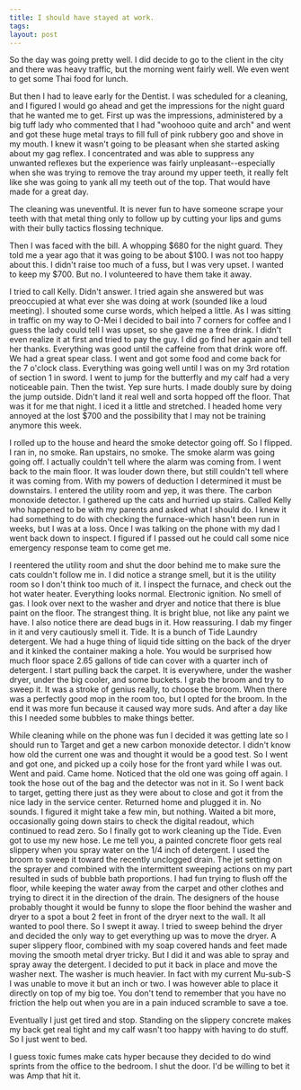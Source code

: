```yaml
---
title: I should have stayed at work.
tags: 
layout: post
---
```

So the day was going pretty well.  I did decide to go to the client in the city and there was heavy traffic, but the morning went fairly well.  We even went to get some Thai food for lunch.  



But then I had to leave early for the Dentist.  I was scheduled for a cleaning, and I figured I would go ahead and get the impressions for the night guard that he wanted me to get.  First up was the impressions, administered by a big tuff lady who commented that I had "woohooo quite and arch" and went and got these huge metal trays to fill full of pink rubbery goo and shove in my mouth.  I knew it wasn't going to be pleasant when she started asking about my gag reflex.  I concentrated and was able to suppress any unwanted reflexes but the experience was fairly unpleasant--especially when she was trying to remove the tray around my upper teeth, it really felt like she was going to yank all my teeth out of the top.  That would have made for a great day.  



The cleaning was uneventful.  It is never fun to have someone scrape your teeth with that metal thing only to follow up by cutting your lips and gums with their bully tactics flossing technique.



Then I was faced with the bill.  A whopping $680 for the night guard.  They told me a year ago that it was going to be about $100.  I was not too happy about this.  I didn't raise too much of a fuss, but I was very upset.  I wanted to keep my $700.  But no.  I volunteered to have them take it away. 



I tried to call Kelly.  Didn't answer.  I tried again she answered but was preoccupied at what ever she was doing at work (sounded like a loud meeting).  I shouted some curse words, which helped a little.  As I was sitting in traffic on my way to O-Mei I decided to bail into 7 corners for coffee and I guess the lady could tell I was upset, so she gave me a free drink.  I didn't even realize it at first and tried to pay the guy.  I did go find her again and tell her thanks.  Everything was good until the caffeine from that drink wore off.  We had a great spear class.  I went and got some food and come back for the 7 o'clock class.  Everything was going well until I was on my 3rd rotation of section 1 in sword.  I went to jump for the butterfly and my calf had a very noticeable pain.  Then the twist.  Yep sure hurts.  I made doubly sure by doing the jump outside.  Didn't land it real well and sorta hopped off the floor.  That was it for me that night.  I iced it a little and stretched.  I headed home very annoyed at the lost $700 and the possibility that I may not be training anymore this week.  



I rolled up to the house and heard the smoke detector going off.  So I flipped.  I ran in, no smoke.  Ran upstairs, no smoke.  The smoke alarm was going going off.  I actually couldn't tell where the alarm was coming from.  I went back to the main floor.  It was louder down there, but still couldn't tell where it was coming from.  With my powers of deduction I determined it must be downstairs.  I entered the utility room and yep, it was there.  The carbon monoxide detector.  I gathered up the cats and hurried up stairs.  Called Kelly who happened to be with my parents and asked what I should do.  I knew it had something to do with checking the furnace-which hasn't been run in weeks, but I was at a loss.  Once I was talking on the phone with my dad I went back down to inspect. I figured if I passed out he could call some nice emergency response team to come get me.   



I reentered the utility room and shut the door behind me to make sure the cats couldn't follow me in.  I did notice a strange smell, but it is the utility room so I don't think too much of it.  I inspect the furnace, and check out the hot water heater.  Everything looks normal.  Electronic ignition.  No smell of gas.  I look over next to the washer and dryer and notice that there is blue paint on the floor.  The strangest thing.  It is bright blue, not like any paint we have.  I also notice there are dead bugs in it.  How reassuring.  I dab my finger in it and very cautiously smell it.  Tide.  It is a bunch of Tide Laundry detergent. We had a huge thing of liquid tide sitting on the back of the dryer and it kinked the container making a hole.  You would be surprised how much floor space 2.65 gallons of tide can cover with a quarter inch of detergent.   I start pulling back the carpet. It is everywhere, under the washer dryer, under the big cooler, and some buckets.  I grab the broom and try to sweep it.  It was a stroke of genius really, to choose the broom.  When there was a perfectly good mop in the room too, but I opted for the broom. In the end it was more fun because it caused way more suds.  And after a day like this I needed some bubbles to make things better. 



While cleaning while on the phone was fun I decided it was getting late so I should run to Target and get a new carbon monoxide detector.  I didn't know how old the current one was and thought it would be a good test.  So I went and got one, and picked up a coily hose for the front yard while I was out.  Went and paid.  Came home.  Noticed that the old one was going off again. I took the hose out of the bag and the detector was not in it.  So I went back to target, getting there just as they were about to close and got it from the nice lady in the service center.  Returned home and plugged it in.  No sounds.  I figured it might take a few min, but nothing.  Waited a bit more, occasionally going down stairs to check the digital readout, which continued to read zero.  So I finally got to work cleaning up the Tide.  Even got to use my new hose.  Le me tell you, a painted concrete floor gets real slippery when you spray water on the 1/4 inch of detergent.  I used the broom to sweep it toward the recently unclogged drain.  The jet setting on the sprayer and combined with the intermittent sweeping actions on my part resulted in suds of bubble bath proportions.  I had fun trying to flush off the floor, while keeping the water away from the carpet and other clothes and trying to direct it in the direction of the drain.  The designers of the house probably thought it would be funny to slope the floor behind the washer and dryer to a spot a bout 2 feet in front of the dryer next to the wall.  It all wanted to pool there.  So I swept it away.  I tried to sweep behind the dryer and decided the only way to get everything up was to move the dryer.  A super slippery floor, combined with my soap covered hands and feet made moving the smooth metal dryer tricky. But I did it and was able to spray and spray away the detergent.  I decided to put it back in place and move the washer next.  The washer is much heavier. In fact with my current Mu-sub-S I was unable to move it but an inch or two.  I was however able to place it directly on top of my big toe.  You don't tend to remember that you have no friction the help out when you are in a pain induced scramble to save a toe.  



Eventually I just get tired and stop.  Standing on the slippery concrete makes my back get real tight and my calf wasn't too happy with having to do stuff.  So I just went to bed.



I guess toxic fumes make cats hyper because they decided to do wind sprints from the office to the bedroom.  I shut the door.  I'd be willing to bet it was Amp that hit it.
